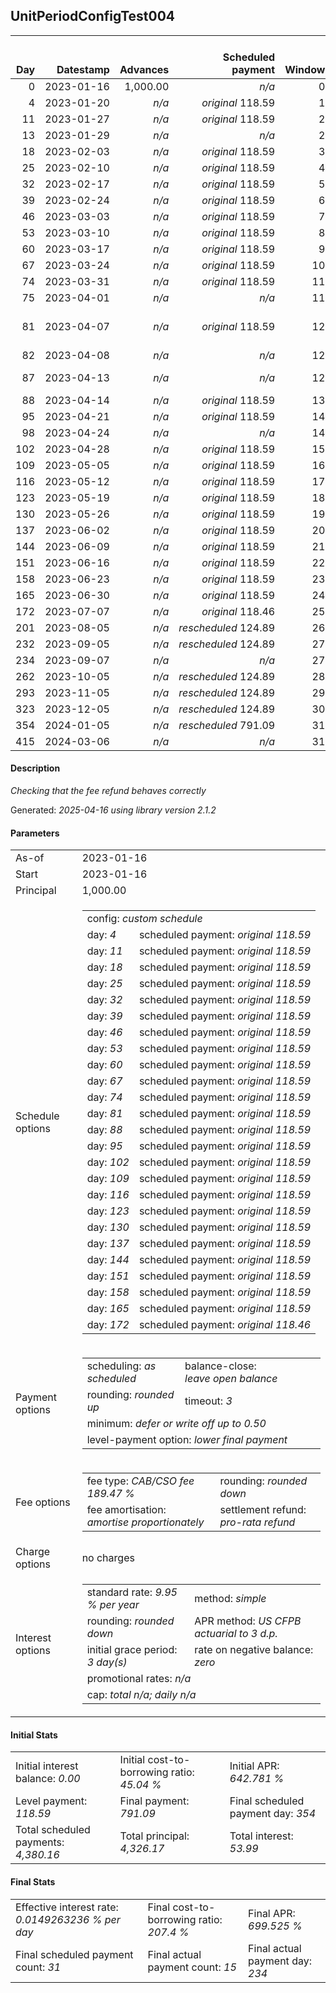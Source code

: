 <h2>UnitPeriodConfigTest004</h2>
<table>
    <thead style="vertical-align: bottom;">
        <th style="text-align: right;">Day</th>
        <th style="text-align: right;">Datestamp</th>
        <th style="text-align: right;">Advances</th>
        <th style="text-align: right;">Scheduled payment</th>
        <th style="text-align: right;">Window</th>
        <th style="text-align: right;">Payment due</th>
        <th style="text-align: right;">Actual payments</th>
        <th style="text-align: right;">Generated payment</th>
        <th style="text-align: right;">Net effect</th>
        <th style="text-align: right;">Payment status</th>
        <th style="text-align: right;">Balance status</th>
        <th style="text-align: right;">Simple interest</th>
        <th style="text-align: right;">New interest</th>
        <th style="text-align: right;">New charges</th>
        <th style="text-align: right;">Principal portion</th>
        <th style="text-align: right;">Fee portion</th>
        <th style="text-align: right;">Interest portion</th>
        <th style="text-align: right;">Charges portion</th>
        <th style="text-align: right;">Fee refund</th>
        <th style="text-align: right;">Principal balance</th>
        <th style="text-align: right;">Fee balance</th>
        <th style="text-align: right;">Interest balance</th>
        <th style="text-align: right;">Charges balance</th>
        <th style="text-align: right;">Settlement figure</th>
        <th style="text-align: right;">Fee refund if&nbsp;settled</th>
    </thead>
    <tr style="text-align: right;">
        <td class="ci00">0</td>
        <td class="ci01" style="white-space: nowrap;">2023-01-16</td>
        <td class="ci02">1,000.00</td>
        <td class="ci03" style="white-space: nowrap;"><i>n/a<i></td>
        <td class="ci04">0</td>
        <td class="ci05">0.00</td>
        <td class="ci06"><i>n/a</i></td>
        <td class="ci07"><i>n/a</i></td>
        <td class="ci08">0.00</td>
        <td class="ci09"><i>none&nbsp;scheduled</i></td>
        <td class="ci10">open</td>
        <td class="ci13">0.0000</td>
        <td class="ci14">0.0000</td>
        <td class="ci15"><i>n/a</i></td>
        <td class="ci16">0.00</td>
        <td class="ci17">0.00</td>
        <td class="ci18">0.00</td>
        <td class="ci19">0.00</td>
        <td class="ci20">0.00</td>
        <td class="ci21">1,000.00</td>
        <td class="ci22">1,894.70</td>
        <td class="ci23">0.0000</td>
        <td class="ci24">0.00</td>
        <td class="ci25">2,894.70</td>
        <td class="ci26">1,894.70</td>
    </tr>
    <tr style="text-align: right;">
        <td class="ci00">4</td>
        <td class="ci01" style="white-space: nowrap;">2023-01-20</td>
        <td class="ci02"><i>n/a</i></td>
        <td class="ci03" style="white-space: nowrap;"><i>original</i> 118.59</td>
        <td class="ci04">1</td>
        <td class="ci05">118.59</td>
        <td class="ci06"><i>n/a</i></td>
        <td class="ci07"><i>n/a</i></td>
        <td class="ci08">0.00</td>
        <td class="ci09"><i>missed&nbsp;payment</i></td>
        <td class="ci10">open</td>
        <td class="ci13">3.1564</td>
        <td class="ci14">3.1564</td>
        <td class="ci15"><i>n/a</i></td>
        <td class="ci16">0.00</td>
        <td class="ci17">0.00</td>
        <td class="ci18">0.00</td>
        <td class="ci19">0.00</td>
        <td class="ci20">1,850.64</td>
        <td class="ci21">1,000.00</td>
        <td class="ci22">1,894.70</td>
        <td class="ci23">3.1564</td>
        <td class="ci24">0.00</td>
        <td class="ci25">1,047.21</td>
        <td class="ci26">1,850.64</td>
    </tr>
    <tr style="text-align: right;">
        <td class="ci00">11</td>
        <td class="ci01" style="white-space: nowrap;">2023-01-27</td>
        <td class="ci02"><i>n/a</i></td>
        <td class="ci03" style="white-space: nowrap;"><i>original</i> 118.59</td>
        <td class="ci04">2</td>
        <td class="ci05">118.59</td>
        <td class="ci06"><i>n/a</i></td>
        <td class="ci07"><i>n/a</i></td>
        <td class="ci08">0.00</td>
        <td class="ci09"><i>paid&nbsp;later&nbsp;in&nbsp;full</i></td>
        <td class="ci10">open</td>
        <td class="ci13">5.5237</td>
        <td class="ci14">5.5237</td>
        <td class="ci15"><i>n/a</i></td>
        <td class="ci16">0.00</td>
        <td class="ci17">0.00</td>
        <td class="ci18">0.00</td>
        <td class="ci19">0.00</td>
        <td class="ci20">1,773.53</td>
        <td class="ci21">1,000.00</td>
        <td class="ci22">1,894.70</td>
        <td class="ci23">8.6801</td>
        <td class="ci24">0.00</td>
        <td class="ci25">1,129.85</td>
        <td class="ci26">1,773.53</td>
    </tr>
    <tr style="text-align: right;">
        <td class="ci00">13</td>
        <td class="ci01" style="white-space: nowrap;">2023-01-29</td>
        <td class="ci02"><i>n/a</i></td>
        <td class="ci03" style="white-space: nowrap;"><i>n/a<i></td>
        <td class="ci04">2</td>
        <td class="ci05">0.00</td>
        <td class="ci06"><i>confirmed</i>&nbsp;118.59</td>
        <td class="ci07"><i>n/a</i></td>
        <td class="ci08">118.59</td>
        <td class="ci09"><i>extra&nbsp;payment</i></td>
        <td class="ci10">open</td>
        <td class="ci13">1.5782</td>
        <td class="ci14">1.5782</td>
        <td class="ci15"><i>n/a</i></td>
        <td class="ci16">37.42</td>
        <td class="ci17">70.92</td>
        <td class="ci18">10.25</td>
        <td class="ci19">0.00</td>
        <td class="ci20">1,751.50</td>
        <td class="ci21">962.58</td>
        <td class="ci22">1,823.78</td>
        <td class="ci23">0.0000</td>
        <td class="ci24">0.00</td>
        <td class="ci25">1,034.86</td>
        <td class="ci26">1,751.50</td>
    </tr>
    <tr style="text-align: right;">
        <td class="ci00">18</td>
        <td class="ci01" style="white-space: nowrap;">2023-02-03</td>
        <td class="ci02"><i>n/a</i></td>
        <td class="ci03" style="white-space: nowrap;"><i>original</i> 118.59</td>
        <td class="ci04">3</td>
        <td class="ci05">118.59</td>
        <td class="ci06"><i>confirmed</i>&nbsp;118.59</td>
        <td class="ci07"><i>n/a</i></td>
        <td class="ci08">118.59</td>
        <td class="ci09"><i>payment&nbsp;made</i></td>
        <td class="ci10">open</td>
        <td class="ci13">3.7978</td>
        <td class="ci14">3.7978</td>
        <td class="ci15"><i>n/a</i></td>
        <td class="ci16">39.65</td>
        <td class="ci17">75.15</td>
        <td class="ci18">3.79</td>
        <td class="ci19">0.00</td>
        <td class="ci20">1,696.42</td>
        <td class="ci21">922.93</td>
        <td class="ci22">1,748.63</td>
        <td class="ci23">0.0000</td>
        <td class="ci24">0.00</td>
        <td class="ci25">975.14</td>
        <td class="ci26">1,696.42</td>
    </tr>
    <tr style="text-align: right;">
        <td class="ci00">25</td>
        <td class="ci01" style="white-space: nowrap;">2023-02-10</td>
        <td class="ci02"><i>n/a</i></td>
        <td class="ci03" style="white-space: nowrap;"><i>original</i> 118.59</td>
        <td class="ci04">4</td>
        <td class="ci05">118.59</td>
        <td class="ci06"><i>n/a</i></td>
        <td class="ci07"><i>n/a</i></td>
        <td class="ci08">0.00</td>
        <td class="ci09"><i>missed&nbsp;payment</i></td>
        <td class="ci10">open</td>
        <td class="ci13">5.0979</td>
        <td class="ci14">5.0979</td>
        <td class="ci15"><i>n/a</i></td>
        <td class="ci16">0.00</td>
        <td class="ci17">0.00</td>
        <td class="ci18">0.00</td>
        <td class="ci19">0.00</td>
        <td class="ci20">1,619.31</td>
        <td class="ci21">922.93</td>
        <td class="ci22">1,748.63</td>
        <td class="ci23">5.0979</td>
        <td class="ci24">0.00</td>
        <td class="ci25">1,057.34</td>
        <td class="ci26">1,619.31</td>
    </tr>
    <tr style="text-align: right;">
        <td class="ci00">32</td>
        <td class="ci01" style="white-space: nowrap;">2023-02-17</td>
        <td class="ci02"><i>n/a</i></td>
        <td class="ci03" style="white-space: nowrap;"><i>original</i> 118.59</td>
        <td class="ci04">5</td>
        <td class="ci05">118.59</td>
        <td class="ci06"><i>n/a</i></td>
        <td class="ci07"><i>n/a</i></td>
        <td class="ci08">0.00</td>
        <td class="ci09"><i>missed&nbsp;payment</i></td>
        <td class="ci10">open</td>
        <td class="ci13">5.0979</td>
        <td class="ci14">5.0979</td>
        <td class="ci15"><i>n/a</i></td>
        <td class="ci16">0.00</td>
        <td class="ci17">0.00</td>
        <td class="ci18">0.00</td>
        <td class="ci19">0.00</td>
        <td class="ci20">1,542.20</td>
        <td class="ci21">922.93</td>
        <td class="ci22">1,748.63</td>
        <td class="ci23">10.1958</td>
        <td class="ci24">0.00</td>
        <td class="ci25">1,139.55</td>
        <td class="ci26">1,542.20</td>
    </tr>
    <tr style="text-align: right;">
        <td class="ci00">39</td>
        <td class="ci01" style="white-space: nowrap;">2023-02-24</td>
        <td class="ci02"><i>n/a</i></td>
        <td class="ci03" style="white-space: nowrap;"><i>original</i> 118.59</td>
        <td class="ci04">6</td>
        <td class="ci05">118.59</td>
        <td class="ci06"><i>n/a</i></td>
        <td class="ci07"><i>n/a</i></td>
        <td class="ci08">0.00</td>
        <td class="ci09"><i>missed&nbsp;payment</i></td>
        <td class="ci10">open</td>
        <td class="ci13">5.0979</td>
        <td class="ci14">5.0979</td>
        <td class="ci15"><i>n/a</i></td>
        <td class="ci16">0.00</td>
        <td class="ci17">0.00</td>
        <td class="ci18">0.00</td>
        <td class="ci19">0.00</td>
        <td class="ci20">1,465.09</td>
        <td class="ci21">922.93</td>
        <td class="ci22">1,748.63</td>
        <td class="ci23">15.2938</td>
        <td class="ci24">0.00</td>
        <td class="ci25">1,221.76</td>
        <td class="ci26">1,465.09</td>
    </tr>
    <tr style="text-align: right;">
        <td class="ci00">46</td>
        <td class="ci01" style="white-space: nowrap;">2023-03-03</td>
        <td class="ci02"><i>n/a</i></td>
        <td class="ci03" style="white-space: nowrap;"><i>original</i> 118.59</td>
        <td class="ci04">7</td>
        <td class="ci05">118.59</td>
        <td class="ci06"><i>n/a</i></td>
        <td class="ci07"><i>n/a</i></td>
        <td class="ci08">0.00</td>
        <td class="ci09"><i>missed&nbsp;payment</i></td>
        <td class="ci10">open</td>
        <td class="ci13">5.0979</td>
        <td class="ci14">5.0979</td>
        <td class="ci15"><i>n/a</i></td>
        <td class="ci16">0.00</td>
        <td class="ci17">0.00</td>
        <td class="ci18">0.00</td>
        <td class="ci19">0.00</td>
        <td class="ci20">1,387.98</td>
        <td class="ci21">922.93</td>
        <td class="ci22">1,748.63</td>
        <td class="ci23">20.3917</td>
        <td class="ci24">0.00</td>
        <td class="ci25">1,303.97</td>
        <td class="ci26">1,387.98</td>
    </tr>
    <tr style="text-align: right;">
        <td class="ci00">53</td>
        <td class="ci01" style="white-space: nowrap;">2023-03-10</td>
        <td class="ci02"><i>n/a</i></td>
        <td class="ci03" style="white-space: nowrap;"><i>original</i> 118.59</td>
        <td class="ci04">8</td>
        <td class="ci05">118.59</td>
        <td class="ci06"><i>n/a</i></td>
        <td class="ci07"><i>n/a</i></td>
        <td class="ci08">0.00</td>
        <td class="ci09"><i>missed&nbsp;payment</i></td>
        <td class="ci10">open</td>
        <td class="ci13">5.0979</td>
        <td class="ci14">5.0979</td>
        <td class="ci15"><i>n/a</i></td>
        <td class="ci16">0.00</td>
        <td class="ci17">0.00</td>
        <td class="ci18">0.00</td>
        <td class="ci19">0.00</td>
        <td class="ci20">1,310.87</td>
        <td class="ci21">922.93</td>
        <td class="ci22">1,748.63</td>
        <td class="ci23">25.4896</td>
        <td class="ci24">0.00</td>
        <td class="ci25">1,386.17</td>
        <td class="ci26">1,310.87</td>
    </tr>
    <tr style="text-align: right;">
        <td class="ci00">60</td>
        <td class="ci01" style="white-space: nowrap;">2023-03-17</td>
        <td class="ci02"><i>n/a</i></td>
        <td class="ci03" style="white-space: nowrap;"><i>original</i> 118.59</td>
        <td class="ci04">9</td>
        <td class="ci05">118.59</td>
        <td class="ci06"><i>n/a</i></td>
        <td class="ci07"><i>n/a</i></td>
        <td class="ci08">0.00</td>
        <td class="ci09"><i>missed&nbsp;payment</i></td>
        <td class="ci10">open</td>
        <td class="ci13">5.0979</td>
        <td class="ci14">5.0979</td>
        <td class="ci15"><i>n/a</i></td>
        <td class="ci16">0.00</td>
        <td class="ci17">0.00</td>
        <td class="ci18">0.00</td>
        <td class="ci19">0.00</td>
        <td class="ci20">1,233.76</td>
        <td class="ci21">922.93</td>
        <td class="ci22">1,748.63</td>
        <td class="ci23">30.5875</td>
        <td class="ci24">0.00</td>
        <td class="ci25">1,468.38</td>
        <td class="ci26">1,233.76</td>
    </tr>
    <tr style="text-align: right;">
        <td class="ci00">67</td>
        <td class="ci01" style="white-space: nowrap;">2023-03-24</td>
        <td class="ci02"><i>n/a</i></td>
        <td class="ci03" style="white-space: nowrap;"><i>original</i> 118.59</td>
        <td class="ci04">10</td>
        <td class="ci05">118.59</td>
        <td class="ci06"><i>n/a</i></td>
        <td class="ci07"><i>n/a</i></td>
        <td class="ci08">0.00</td>
        <td class="ci09"><i>missed&nbsp;payment</i></td>
        <td class="ci10">open</td>
        <td class="ci13">5.0979</td>
        <td class="ci14">5.0979</td>
        <td class="ci15"><i>n/a</i></td>
        <td class="ci16">0.00</td>
        <td class="ci17">0.00</td>
        <td class="ci18">0.00</td>
        <td class="ci19">0.00</td>
        <td class="ci20">1,156.65</td>
        <td class="ci21">922.93</td>
        <td class="ci22">1,748.63</td>
        <td class="ci23">35.6855</td>
        <td class="ci24">0.00</td>
        <td class="ci25">1,550.59</td>
        <td class="ci26">1,156.65</td>
    </tr>
    <tr style="text-align: right;">
        <td class="ci00">74</td>
        <td class="ci01" style="white-space: nowrap;">2023-03-31</td>
        <td class="ci02"><i>n/a</i></td>
        <td class="ci03" style="white-space: nowrap;"><i>original</i> 118.59</td>
        <td class="ci04">11</td>
        <td class="ci05">118.59</td>
        <td class="ci06"><i>confirmed</i>&nbsp;118.59</td>
        <td class="ci07"><i>n/a</i></td>
        <td class="ci08">118.59</td>
        <td class="ci09"><i>payment&nbsp;made</i></td>
        <td class="ci10">open</td>
        <td class="ci13">5.0979</td>
        <td class="ci14">5.0979</td>
        <td class="ci15"><i>n/a</i></td>
        <td class="ci16">26.88</td>
        <td class="ci17">50.93</td>
        <td class="ci18">40.78</td>
        <td class="ci19">0.00</td>
        <td class="ci20">1,079.54</td>
        <td class="ci21">896.05</td>
        <td class="ci22">1,697.70</td>
        <td class="ci23">0.0000</td>
        <td class="ci24">0.00</td>
        <td class="ci25">1,514.21</td>
        <td class="ci26">1,079.54</td>
    </tr>
    <tr style="text-align: right;">
        <td class="ci00">75</td>
        <td class="ci01" style="white-space: nowrap;">2023-04-01</td>
        <td class="ci02"><i>n/a</i></td>
        <td class="ci03" style="white-space: nowrap;"><i>n/a<i></td>
        <td class="ci04">11</td>
        <td class="ci05">0.00</td>
        <td class="ci06"><i>confirmed</i>&nbsp;118.59</td>
        <td class="ci07"><i>n/a</i></td>
        <td class="ci08">118.59</td>
        <td class="ci09"><i>extra&nbsp;payment</i></td>
        <td class="ci10">open</td>
        <td class="ci13">0.7071</td>
        <td class="ci14">0.7071</td>
        <td class="ci15"><i>n/a</i></td>
        <td class="ci16">40.72</td>
        <td class="ci17">77.17</td>
        <td class="ci18">0.70</td>
        <td class="ci19">0.00</td>
        <td class="ci20">1,068.53</td>
        <td class="ci21">855.33</td>
        <td class="ci22">1,620.53</td>
        <td class="ci23">0.0000</td>
        <td class="ci24">0.00</td>
        <td class="ci25">1,407.33</td>
        <td class="ci26">1,068.53</td>
    </tr>
    <tr style="text-align: right;">
        <td class="ci00">81</td>
        <td class="ci01" style="white-space: nowrap;">2023-04-07</td>
        <td class="ci02"><i>n/a</i></td>
        <td class="ci03" style="white-space: nowrap;"><i>original</i> 118.59</td>
        <td class="ci04">12</td>
        <td class="ci05">118.59</td>
        <td class="ci06"><i>confirmed</i>&nbsp;118.59<br/><i>confirmed</i>&nbsp;118.59<br/><i>confirmed</i>&nbsp;118.59</td>
        <td class="ci07"><i>n/a</i></td>
        <td class="ci08">355.77</td>
        <td class="ci09"><i>overpayment</i></td>
        <td class="ci10">open</td>
        <td class="ci13">4.0496</td>
        <td class="ci14">4.0496</td>
        <td class="ci15"><i>n/a</i></td>
        <td class="ci16">121.50</td>
        <td class="ci17">230.23</td>
        <td class="ci18">4.04</td>
        <td class="ci19">0.00</td>
        <td class="ci20">1,002.43</td>
        <td class="ci21">733.83</td>
        <td class="ci22">1,390.30</td>
        <td class="ci23">0.0000</td>
        <td class="ci24">0.00</td>
        <td class="ci25">1,121.70</td>
        <td class="ci26">1,002.43</td>
    </tr>
    <tr style="text-align: right;">
        <td class="ci00">82</td>
        <td class="ci01" style="white-space: nowrap;">2023-04-08</td>
        <td class="ci02"><i>n/a</i></td>
        <td class="ci03" style="white-space: nowrap;"><i>n/a<i></td>
        <td class="ci04">12</td>
        <td class="ci05">0.00</td>
        <td class="ci06"><i>confirmed</i>&nbsp;118.59</td>
        <td class="ci07"><i>n/a</i></td>
        <td class="ci08">118.59</td>
        <td class="ci09"><i>extra&nbsp;payment</i></td>
        <td class="ci10">open</td>
        <td class="ci13">0.5790</td>
        <td class="ci14">0.5790</td>
        <td class="ci15"><i>n/a</i></td>
        <td class="ci16">40.77</td>
        <td class="ci17">77.25</td>
        <td class="ci18">0.57</td>
        <td class="ci19">0.00</td>
        <td class="ci20">991.42</td>
        <td class="ci21">693.06</td>
        <td class="ci22">1,313.05</td>
        <td class="ci23">0.0000</td>
        <td class="ci24">0.00</td>
        <td class="ci25">1,014.69</td>
        <td class="ci26">991.42</td>
    </tr>
    <tr style="text-align: right;">
        <td class="ci00">87</td>
        <td class="ci01" style="white-space: nowrap;">2023-04-13</td>
        <td class="ci02"><i>n/a</i></td>
        <td class="ci03" style="white-space: nowrap;"><i>n/a<i></td>
        <td class="ci04">12</td>
        <td class="ci05">0.00</td>
        <td class="ci06"><i>confirmed</i>&nbsp;118.59<br/><i>confirmed</i>&nbsp;118.59</td>
        <td class="ci07"><i>n/a</i></td>
        <td class="ci08">237.18</td>
        <td class="ci09"><i>extra&nbsp;payment</i></td>
        <td class="ci10">open</td>
        <td class="ci13">2.7344</td>
        <td class="ci14">2.7344</td>
        <td class="ci15"><i>n/a</i></td>
        <td class="ci16">80.99</td>
        <td class="ci17">153.46</td>
        <td class="ci18">2.73</td>
        <td class="ci19">0.00</td>
        <td class="ci20">936.34</td>
        <td class="ci21">612.07</td>
        <td class="ci22">1,159.59</td>
        <td class="ci23">0.0000</td>
        <td class="ci24">0.00</td>
        <td class="ci25">835.32</td>
        <td class="ci26">936.34</td>
    </tr>
    <tr style="text-align: right;">
        <td class="ci00">88</td>
        <td class="ci01" style="white-space: nowrap;">2023-04-14</td>
        <td class="ci02"><i>n/a</i></td>
        <td class="ci03" style="white-space: nowrap;"><i>original</i> 118.59</td>
        <td class="ci04">13</td>
        <td class="ci05">118.59</td>
        <td class="ci06"><i>confirmed</i>&nbsp;118.59</td>
        <td class="ci07"><i>n/a</i></td>
        <td class="ci08">118.59</td>
        <td class="ci09"><i>payment&nbsp;made</i></td>
        <td class="ci10">open</td>
        <td class="ci13">0.4830</td>
        <td class="ci14">0.4830</td>
        <td class="ci15"><i>n/a</i></td>
        <td class="ci16">40.80</td>
        <td class="ci17">77.31</td>
        <td class="ci18">0.48</td>
        <td class="ci19">0.00</td>
        <td class="ci20">925.32</td>
        <td class="ci21">571.27</td>
        <td class="ci22">1,082.28</td>
        <td class="ci23">0.0000</td>
        <td class="ci24">0.00</td>
        <td class="ci25">728.23</td>
        <td class="ci26">925.32</td>
    </tr>
    <tr style="text-align: right;">
        <td class="ci00">95</td>
        <td class="ci01" style="white-space: nowrap;">2023-04-21</td>
        <td class="ci02"><i>n/a</i></td>
        <td class="ci03" style="white-space: nowrap;"><i>original</i> 118.59</td>
        <td class="ci04">14</td>
        <td class="ci05">118.59</td>
        <td class="ci06"><i>confirmed</i>&nbsp;123.63</td>
        <td class="ci07"><i>n/a</i></td>
        <td class="ci08">123.63</td>
        <td class="ci09"><i>overpayment</i></td>
        <td class="ci10">open</td>
        <td class="ci13">3.1553</td>
        <td class="ci14">3.1553</td>
        <td class="ci15"><i>n/a</i></td>
        <td class="ci16">41.62</td>
        <td class="ci17">78.86</td>
        <td class="ci18">3.15</td>
        <td class="ci19">0.00</td>
        <td class="ci20">848.21</td>
        <td class="ci21">529.65</td>
        <td class="ci22">1,003.42</td>
        <td class="ci23">0.0000</td>
        <td class="ci24">0.00</td>
        <td class="ci25">684.86</td>
        <td class="ci26">848.21</td>
    </tr>
    <tr style="text-align: right;">
        <td class="ci00">98</td>
        <td class="ci01" style="white-space: nowrap;">2023-04-24</td>
        <td class="ci02"><i>n/a</i></td>
        <td class="ci03" style="white-space: nowrap;"><i>n/a<i></td>
        <td class="ci04">14</td>
        <td class="ci05">0.00</td>
        <td class="ci06"><i>confirmed</i>&nbsp;120.96</td>
        <td class="ci07"><i>n/a</i></td>
        <td class="ci08">120.96</td>
        <td class="ci09"><i>extra&nbsp;payment</i></td>
        <td class="ci10">open</td>
        <td class="ci13">1.2538</td>
        <td class="ci14">1.2538</td>
        <td class="ci15"><i>n/a</i></td>
        <td class="ci16">41.35</td>
        <td class="ci17">78.36</td>
        <td class="ci18">1.25</td>
        <td class="ci19">0.00</td>
        <td class="ci20">815.17</td>
        <td class="ci21">488.30</td>
        <td class="ci22">925.06</td>
        <td class="ci23">0.0000</td>
        <td class="ci24">0.00</td>
        <td class="ci25">598.19</td>
        <td class="ci26">815.17</td>
    </tr>
    <tr style="text-align: right;">
        <td class="ci00">102</td>
        <td class="ci01" style="white-space: nowrap;">2023-04-28</td>
        <td class="ci02"><i>n/a</i></td>
        <td class="ci03" style="white-space: nowrap;"><i>original</i> 118.59</td>
        <td class="ci04">15</td>
        <td class="ci05">118.59</td>
        <td class="ci06"><i>n/a</i></td>
        <td class="ci07"><i>n/a</i></td>
        <td class="ci08">0.00</td>
        <td class="ci09"><i>missed&nbsp;payment</i></td>
        <td class="ci10">open</td>
        <td class="ci13">1.5411</td>
        <td class="ci14">1.5411</td>
        <td class="ci15"><i>n/a</i></td>
        <td class="ci16">0.00</td>
        <td class="ci17">0.00</td>
        <td class="ci18">0.00</td>
        <td class="ci19">0.00</td>
        <td class="ci20">771.10</td>
        <td class="ci21">488.30</td>
        <td class="ci22">925.06</td>
        <td class="ci23">1.5411</td>
        <td class="ci24">0.00</td>
        <td class="ci25">643.80</td>
        <td class="ci26">771.10</td>
    </tr>
    <tr style="text-align: right;">
        <td class="ci00">109</td>
        <td class="ci01" style="white-space: nowrap;">2023-05-05</td>
        <td class="ci02"><i>n/a</i></td>
        <td class="ci03" style="white-space: nowrap;"><i>original</i> 118.59</td>
        <td class="ci04">16</td>
        <td class="ci05">118.59</td>
        <td class="ci06"><i>n/a</i></td>
        <td class="ci07"><i>n/a</i></td>
        <td class="ci08">0.00</td>
        <td class="ci09"><i>missed&nbsp;payment</i></td>
        <td class="ci10">open</td>
        <td class="ci13">2.6970</td>
        <td class="ci14">2.6970</td>
        <td class="ci15"><i>n/a</i></td>
        <td class="ci16">0.00</td>
        <td class="ci17">0.00</td>
        <td class="ci18">0.00</td>
        <td class="ci19">0.00</td>
        <td class="ci20">693.99</td>
        <td class="ci21">488.30</td>
        <td class="ci22">925.06</td>
        <td class="ci23">4.2381</td>
        <td class="ci24">0.00</td>
        <td class="ci25">723.60</td>
        <td class="ci26">693.99</td>
    </tr>
    <tr style="text-align: right;">
        <td class="ci00">116</td>
        <td class="ci01" style="white-space: nowrap;">2023-05-12</td>
        <td class="ci02"><i>n/a</i></td>
        <td class="ci03" style="white-space: nowrap;"><i>original</i> 118.59</td>
        <td class="ci04">17</td>
        <td class="ci05">118.59</td>
        <td class="ci06"><i>n/a</i></td>
        <td class="ci07"><i>n/a</i></td>
        <td class="ci08">0.00</td>
        <td class="ci09"><i>missed&nbsp;payment</i></td>
        <td class="ci10">open</td>
        <td class="ci13">2.6970</td>
        <td class="ci14">2.6970</td>
        <td class="ci15"><i>n/a</i></td>
        <td class="ci16">0.00</td>
        <td class="ci17">0.00</td>
        <td class="ci18">0.00</td>
        <td class="ci19">0.00</td>
        <td class="ci20">616.88</td>
        <td class="ci21">488.30</td>
        <td class="ci22">925.06</td>
        <td class="ci23">6.9351</td>
        <td class="ci24">0.00</td>
        <td class="ci25">803.41</td>
        <td class="ci26">616.88</td>
    </tr>
    <tr style="text-align: right;">
        <td class="ci00">123</td>
        <td class="ci01" style="white-space: nowrap;">2023-05-19</td>
        <td class="ci02"><i>n/a</i></td>
        <td class="ci03" style="white-space: nowrap;"><i>original</i> 118.59</td>
        <td class="ci04">18</td>
        <td class="ci05">118.59</td>
        <td class="ci06"><i>n/a</i></td>
        <td class="ci07"><i>n/a</i></td>
        <td class="ci08">0.00</td>
        <td class="ci09"><i>missed&nbsp;payment</i></td>
        <td class="ci10">open</td>
        <td class="ci13">2.6970</td>
        <td class="ci14">2.6970</td>
        <td class="ci15"><i>n/a</i></td>
        <td class="ci16">0.00</td>
        <td class="ci17">0.00</td>
        <td class="ci18">0.00</td>
        <td class="ci19">0.00</td>
        <td class="ci20">539.77</td>
        <td class="ci21">488.30</td>
        <td class="ci22">925.06</td>
        <td class="ci23">9.6321</td>
        <td class="ci24">0.00</td>
        <td class="ci25">883.22</td>
        <td class="ci26">539.77</td>
    </tr>
    <tr style="text-align: right;">
        <td class="ci00">130</td>
        <td class="ci01" style="white-space: nowrap;">2023-05-26</td>
        <td class="ci02"><i>n/a</i></td>
        <td class="ci03" style="white-space: nowrap;"><i>original</i> 118.59</td>
        <td class="ci04">19</td>
        <td class="ci05">118.59</td>
        <td class="ci06"><i>n/a</i></td>
        <td class="ci07"><i>n/a</i></td>
        <td class="ci08">0.00</td>
        <td class="ci09"><i>missed&nbsp;payment</i></td>
        <td class="ci10">open</td>
        <td class="ci13">2.6970</td>
        <td class="ci14">2.6970</td>
        <td class="ci15"><i>n/a</i></td>
        <td class="ci16">0.00</td>
        <td class="ci17">0.00</td>
        <td class="ci18">0.00</td>
        <td class="ci19">0.00</td>
        <td class="ci20">462.66</td>
        <td class="ci21">488.30</td>
        <td class="ci22">925.06</td>
        <td class="ci23">12.3291</td>
        <td class="ci24">0.00</td>
        <td class="ci25">963.02</td>
        <td class="ci26">462.66</td>
    </tr>
    <tr style="text-align: right;">
        <td class="ci00">137</td>
        <td class="ci01" style="white-space: nowrap;">2023-06-02</td>
        <td class="ci02"><i>n/a</i></td>
        <td class="ci03" style="white-space: nowrap;"><i>original</i> 118.59</td>
        <td class="ci04">20</td>
        <td class="ci05">118.59</td>
        <td class="ci06"><i>n/a</i></td>
        <td class="ci07"><i>n/a</i></td>
        <td class="ci08">0.00</td>
        <td class="ci09"><i>missed&nbsp;payment</i></td>
        <td class="ci10">open</td>
        <td class="ci13">2.6970</td>
        <td class="ci14">2.6970</td>
        <td class="ci15"><i>n/a</i></td>
        <td class="ci16">0.00</td>
        <td class="ci17">0.00</td>
        <td class="ci18">0.00</td>
        <td class="ci19">0.00</td>
        <td class="ci20">385.55</td>
        <td class="ci21">488.30</td>
        <td class="ci22">925.06</td>
        <td class="ci23">15.0261</td>
        <td class="ci24">0.00</td>
        <td class="ci25">1,042.83</td>
        <td class="ci26">385.55</td>
    </tr>
    <tr style="text-align: right;">
        <td class="ci00">144</td>
        <td class="ci01" style="white-space: nowrap;">2023-06-09</td>
        <td class="ci02"><i>n/a</i></td>
        <td class="ci03" style="white-space: nowrap;"><i>original</i> 118.59</td>
        <td class="ci04">21</td>
        <td class="ci05">118.59</td>
        <td class="ci06"><i>n/a</i></td>
        <td class="ci07"><i>n/a</i></td>
        <td class="ci08">0.00</td>
        <td class="ci09"><i>missed&nbsp;payment</i></td>
        <td class="ci10">open</td>
        <td class="ci13">2.6970</td>
        <td class="ci14">2.6970</td>
        <td class="ci15"><i>n/a</i></td>
        <td class="ci16">0.00</td>
        <td class="ci17">0.00</td>
        <td class="ci18">0.00</td>
        <td class="ci19">0.00</td>
        <td class="ci20">308.44</td>
        <td class="ci21">488.30</td>
        <td class="ci22">925.06</td>
        <td class="ci23">17.7231</td>
        <td class="ci24">0.00</td>
        <td class="ci25">1,122.64</td>
        <td class="ci26">308.44</td>
    </tr>
    <tr style="text-align: right;">
        <td class="ci00">151</td>
        <td class="ci01" style="white-space: nowrap;">2023-06-16</td>
        <td class="ci02"><i>n/a</i></td>
        <td class="ci03" style="white-space: nowrap;"><i>original</i> 118.59</td>
        <td class="ci04">22</td>
        <td class="ci05">118.59</td>
        <td class="ci06"><i>n/a</i></td>
        <td class="ci07"><i>n/a</i></td>
        <td class="ci08">0.00</td>
        <td class="ci09"><i>missed&nbsp;payment</i></td>
        <td class="ci10">open</td>
        <td class="ci13">2.6970</td>
        <td class="ci14">2.6970</td>
        <td class="ci15"><i>n/a</i></td>
        <td class="ci16">0.00</td>
        <td class="ci17">0.00</td>
        <td class="ci18">0.00</td>
        <td class="ci19">0.00</td>
        <td class="ci20">231.33</td>
        <td class="ci21">488.30</td>
        <td class="ci22">925.06</td>
        <td class="ci23">20.4201</td>
        <td class="ci24">0.00</td>
        <td class="ci25">1,202.45</td>
        <td class="ci26">231.33</td>
    </tr>
    <tr style="text-align: right;">
        <td class="ci00">158</td>
        <td class="ci01" style="white-space: nowrap;">2023-06-23</td>
        <td class="ci02"><i>n/a</i></td>
        <td class="ci03" style="white-space: nowrap;"><i>original</i> 118.59</td>
        <td class="ci04">23</td>
        <td class="ci05">118.59</td>
        <td class="ci06"><i>n/a</i></td>
        <td class="ci07"><i>n/a</i></td>
        <td class="ci08">0.00</td>
        <td class="ci09"><i>missed&nbsp;payment</i></td>
        <td class="ci10">open</td>
        <td class="ci13">2.6970</td>
        <td class="ci14">2.6970</td>
        <td class="ci15"><i>n/a</i></td>
        <td class="ci16">0.00</td>
        <td class="ci17">0.00</td>
        <td class="ci18">0.00</td>
        <td class="ci19">0.00</td>
        <td class="ci20">154.22</td>
        <td class="ci21">488.30</td>
        <td class="ci22">925.06</td>
        <td class="ci23">23.1171</td>
        <td class="ci24">0.00</td>
        <td class="ci25">1,282.25</td>
        <td class="ci26">154.22</td>
    </tr>
    <tr style="text-align: right;">
        <td class="ci00">165</td>
        <td class="ci01" style="white-space: nowrap;">2023-06-30</td>
        <td class="ci02"><i>n/a</i></td>
        <td class="ci03" style="white-space: nowrap;"><i>original</i> 118.59</td>
        <td class="ci04">24</td>
        <td class="ci05">118.59</td>
        <td class="ci06"><i>n/a</i></td>
        <td class="ci07"><i>n/a</i></td>
        <td class="ci08">0.00</td>
        <td class="ci09"><i>missed&nbsp;payment</i></td>
        <td class="ci10">open</td>
        <td class="ci13">2.6970</td>
        <td class="ci14">2.6970</td>
        <td class="ci15"><i>n/a</i></td>
        <td class="ci16">0.00</td>
        <td class="ci17">0.00</td>
        <td class="ci18">0.00</td>
        <td class="ci19">0.00</td>
        <td class="ci20">77.11</td>
        <td class="ci21">488.30</td>
        <td class="ci22">925.06</td>
        <td class="ci23">25.8141</td>
        <td class="ci24">0.00</td>
        <td class="ci25">1,362.06</td>
        <td class="ci26">77.11</td>
    </tr>
    <tr style="text-align: right;">
        <td class="ci00">172</td>
        <td class="ci01" style="white-space: nowrap;">2023-07-07</td>
        <td class="ci02"><i>n/a</i></td>
        <td class="ci03" style="white-space: nowrap;"><i>original</i> 118.46</td>
        <td class="ci04">25</td>
        <td class="ci05">118.46</td>
        <td class="ci06"><i>n/a</i></td>
        <td class="ci07"><i>n/a</i></td>
        <td class="ci08">0.00</td>
        <td class="ci09"><i>missed&nbsp;payment</i></td>
        <td class="ci10">open</td>
        <td class="ci13">2.6970</td>
        <td class="ci14">2.6970</td>
        <td class="ci15"><i>n/a</i></td>
        <td class="ci16">0.00</td>
        <td class="ci17">0.00</td>
        <td class="ci18">0.00</td>
        <td class="ci19">0.00</td>
        <td class="ci20">0.00</td>
        <td class="ci21">488.30</td>
        <td class="ci22">925.06</td>
        <td class="ci23">28.5111</td>
        <td class="ci24">0.00</td>
        <td class="ci25">1,441.87</td>
        <td class="ci26">0.00</td>
    </tr>
    <tr style="text-align: right;">
        <td class="ci00">201</td>
        <td class="ci01" style="white-space: nowrap;">2023-08-05</td>
        <td class="ci02"><i>n/a</i></td>
        <td class="ci03" style="white-space: nowrap;"><i>rescheduled</i>&nbsp;124.89</td>
        <td class="ci04">26</td>
        <td class="ci05">124.89</td>
        <td class="ci06"><i>confirmed</i>&nbsp;124.89</td>
        <td class="ci07"><i>n/a</i></td>
        <td class="ci08">124.89</td>
        <td class="ci09"><i>payment&nbsp;made</i></td>
        <td class="ci10">open</td>
        <td class="ci13">11.1733</td>
        <td class="ci14">11.1733</td>
        <td class="ci15"><i>n/a</i></td>
        <td class="ci16">29.43</td>
        <td class="ci17">55.78</td>
        <td class="ci18">39.68</td>
        <td class="ci19">0.00</td>
        <td class="ci20">0.00</td>
        <td class="ci21">458.87</td>
        <td class="ci22">869.28</td>
        <td class="ci23">0.0000</td>
        <td class="ci24">0.00</td>
        <td class="ci25">1,328.15</td>
        <td class="ci26">0.00</td>
    </tr>
    <tr style="text-align: right;">
        <td class="ci00">232</td>
        <td class="ci01" style="white-space: nowrap;">2023-09-05</td>
        <td class="ci02"><i>n/a</i></td>
        <td class="ci03" style="white-space: nowrap;"><i>rescheduled</i>&nbsp;124.89</td>
        <td class="ci04">27</td>
        <td class="ci05">124.89</td>
        <td class="ci06"><i>n/a</i></td>
        <td class="ci07"><i>n/a</i></td>
        <td class="ci08">0.00</td>
        <td class="ci09"><i>paid&nbsp;later&nbsp;in&nbsp;full</i></td>
        <td class="ci10">open</td>
        <td class="ci13">11.2238</td>
        <td class="ci14">11.2238</td>
        <td class="ci15"><i>n/a</i></td>
        <td class="ci16">0.00</td>
        <td class="ci17">0.00</td>
        <td class="ci18">0.00</td>
        <td class="ci19">0.00</td>
        <td class="ci20">0.00</td>
        <td class="ci21">458.87</td>
        <td class="ci22">869.28</td>
        <td class="ci23">11.2238</td>
        <td class="ci24">0.00</td>
        <td class="ci25">1,339.37</td>
        <td class="ci26">0.00</td>
    </tr>
    <tr style="text-align: right;">
        <td class="ci00">234</td>
        <td class="ci01" style="white-space: nowrap;">2023-09-07</td>
        <td class="ci02"><i>n/a</i></td>
        <td class="ci03" style="white-space: nowrap;"><i>n/a<i></td>
        <td class="ci04">27</td>
        <td class="ci05">0.00</td>
        <td class="ci06"><i>confirmed</i>&nbsp;124.89</td>
        <td class="ci07"><i>n/a</i></td>
        <td class="ci08">124.89</td>
        <td class="ci09"><i>extra&nbsp;payment</i></td>
        <td class="ci10">open</td>
        <td class="ci13">0.7241</td>
        <td class="ci14">0.7241</td>
        <td class="ci15"><i>n/a</i></td>
        <td class="ci16">39.01</td>
        <td class="ci17">73.94</td>
        <td class="ci18">11.94</td>
        <td class="ci19">0.00</td>
        <td class="ci20">0.00</td>
        <td class="ci21">419.86</td>
        <td class="ci22">795.34</td>
        <td class="ci23">0.0000</td>
        <td class="ci24">0.00</td>
        <td class="ci25">1,215.20</td>
        <td class="ci26">0.00</td>
    </tr>
    <tr style="text-align: right;">
        <td class="ci00">262</td>
        <td class="ci01" style="white-space: nowrap;">2023-10-05</td>
        <td class="ci02"><i>n/a</i></td>
        <td class="ci03" style="white-space: nowrap;"><i>rescheduled</i>&nbsp;124.89</td>
        <td class="ci04">28</td>
        <td class="ci05">124.89</td>
        <td class="ci06"><i>n/a</i></td>
        <td class="ci07"><i>n/a</i></td>
        <td class="ci08">0.00</td>
        <td class="ci09"><i>missed&nbsp;payment</i></td>
        <td class="ci10">open</td>
        <td class="ci13">9.2755</td>
        <td class="ci14">9.2755</td>
        <td class="ci15"><i>n/a</i></td>
        <td class="ci16">0.00</td>
        <td class="ci17">0.00</td>
        <td class="ci18">0.00</td>
        <td class="ci19">0.00</td>
        <td class="ci20">0.00</td>
        <td class="ci21">419.86</td>
        <td class="ci22">795.34</td>
        <td class="ci23">9.2755</td>
        <td class="ci24">0.00</td>
        <td class="ci25">1,224.47</td>
        <td class="ci26">0.00</td>
    </tr>
    <tr style="text-align: right;">
        <td class="ci00">293</td>
        <td class="ci01" style="white-space: nowrap;">2023-11-05</td>
        <td class="ci02"><i>n/a</i></td>
        <td class="ci03" style="white-space: nowrap;"><i>rescheduled</i>&nbsp;124.89</td>
        <td class="ci04">29</td>
        <td class="ci05">124.89</td>
        <td class="ci06"><i>n/a</i></td>
        <td class="ci07"><i>n/a</i></td>
        <td class="ci08">0.00</td>
        <td class="ci09"><i>missed&nbsp;payment</i></td>
        <td class="ci10">open</td>
        <td class="ci13">10.2693</td>
        <td class="ci14">10.2693</td>
        <td class="ci15"><i>n/a</i></td>
        <td class="ci16">0.00</td>
        <td class="ci17">0.00</td>
        <td class="ci18">0.00</td>
        <td class="ci19">0.00</td>
        <td class="ci20">0.00</td>
        <td class="ci21">419.86</td>
        <td class="ci22">795.34</td>
        <td class="ci23">19.5447</td>
        <td class="ci24">0.00</td>
        <td class="ci25">1,234.74</td>
        <td class="ci26">0.00</td>
    </tr>
    <tr style="text-align: right;">
        <td class="ci00">323</td>
        <td class="ci01" style="white-space: nowrap;">2023-12-05</td>
        <td class="ci02"><i>n/a</i></td>
        <td class="ci03" style="white-space: nowrap;"><i>rescheduled</i>&nbsp;124.89</td>
        <td class="ci04">30</td>
        <td class="ci05">124.89</td>
        <td class="ci06"><i>n/a</i></td>
        <td class="ci07"><i>n/a</i></td>
        <td class="ci08">0.00</td>
        <td class="ci09"><i>missed&nbsp;payment</i></td>
        <td class="ci10">open</td>
        <td class="ci13">9.9380</td>
        <td class="ci14">9.9380</td>
        <td class="ci15"><i>n/a</i></td>
        <td class="ci16">0.00</td>
        <td class="ci17">0.00</td>
        <td class="ci18">0.00</td>
        <td class="ci19">0.00</td>
        <td class="ci20">0.00</td>
        <td class="ci21">419.86</td>
        <td class="ci22">795.34</td>
        <td class="ci23">29.4827</td>
        <td class="ci24">0.00</td>
        <td class="ci25">1,244.68</td>
        <td class="ci26">0.00</td>
    </tr>
    <tr style="text-align: right;">
        <td class="ci00">354</td>
        <td class="ci01" style="white-space: nowrap;">2024-01-05</td>
        <td class="ci02"><i>n/a</i></td>
        <td class="ci03" style="white-space: nowrap;"><i>rescheduled</i>&nbsp;791.09</td>
        <td class="ci04">31</td>
        <td class="ci05">791.09</td>
        <td class="ci06"><i>n/a</i></td>
        <td class="ci07"><i>n/a</i></td>
        <td class="ci08">0.00</td>
        <td class="ci09"><i>paid&nbsp;later&nbsp;in&nbsp;full</i></td>
        <td class="ci10">open</td>
        <td class="ci13">10.2693</td>
        <td class="ci14">10.2693</td>
        <td class="ci15"><i>n/a</i></td>
        <td class="ci16">0.00</td>
        <td class="ci17">0.00</td>
        <td class="ci18">0.00</td>
        <td class="ci19">0.00</td>
        <td class="ci20">0.00</td>
        <td class="ci21">419.86</td>
        <td class="ci22">795.34</td>
        <td class="ci23">39.7520</td>
        <td class="ci24">0.00</td>
        <td class="ci25">1,254.95</td>
        <td class="ci26">0.00</td>
    </tr>
    <tr style="text-align: right;">
        <td class="ci00">415</td>
        <td class="ci01" style="white-space: nowrap;">2024-03-06</td>
        <td class="ci02"><i>n/a</i></td>
        <td class="ci03" style="white-space: nowrap;"><i>n/a<i></td>
        <td class="ci04">31</td>
        <td class="ci05">0.00</td>
        <td class="ci06"><i>n/a</i></td>
        <td class="ci07">1,275.15</td>
        <td class="ci08">1,275.15</td>
        <td class="ci09"><i>generated</i></td>
        <td class="ci10">closed</td>
        <td class="ci13">20.2073</td>
        <td class="ci14">20.2073</td>
        <td class="ci15"><i>n/a</i></td>
        <td class="ci16">419.86</td>
        <td class="ci17">795.34</td>
        <td class="ci18">59.95</td>
        <td class="ci19">0.00</td>
        <td class="ci20">0.00</td>
        <td class="ci21">0.00</td>
        <td class="ci22">0.00</td>
        <td class="ci23">0.0000</td>
        <td class="ci24">0.00</td>
        <td class="ci25">0.00</td>
        <td class="ci26">0.00</td>
    </tr>
</table>

<h4>Description</h4>
<p><i>Checking that the fee refund behaves correctly</i></p>
<p>Generated: <i>2025-04-16 using library version 2.1.2</i></p>
<h4>Parameters</h4>
<table>
    <tr>
        <td>As-of</td>
        <td>2023-01-16</td>
    </tr>
    <tr>
        <td>Start</td>
        <td>2023-01-16</td>
    </tr>
    <tr>
        <td>Principal</td>
        <td>1,000.00</td>
    </tr>
    <tr>
        <td>Schedule options</td>
        <td>
            <table>
                <tr>
                    <td colspan="2">config: <i>custom schedule</i></td>
                </tr>
                <tr>
                    <td>day: <i>4</i></td>
                    <td>scheduled payment: <i><i>original</i> 118.59</i></td>
                </tr>
                <tr>
                    <td>day: <i>11</i></td>
                    <td>scheduled payment: <i><i>original</i> 118.59</i></td>
                </tr>
                <tr>
                    <td>day: <i>18</i></td>
                    <td>scheduled payment: <i><i>original</i> 118.59</i></td>
                </tr>
                <tr>
                    <td>day: <i>25</i></td>
                    <td>scheduled payment: <i><i>original</i> 118.59</i></td>
                </tr>
                <tr>
                    <td>day: <i>32</i></td>
                    <td>scheduled payment: <i><i>original</i> 118.59</i></td>
                </tr>
                <tr>
                    <td>day: <i>39</i></td>
                    <td>scheduled payment: <i><i>original</i> 118.59</i></td>
                </tr>
                <tr>
                    <td>day: <i>46</i></td>
                    <td>scheduled payment: <i><i>original</i> 118.59</i></td>
                </tr>
                <tr>
                    <td>day: <i>53</i></td>
                    <td>scheduled payment: <i><i>original</i> 118.59</i></td>
                </tr>
                <tr>
                    <td>day: <i>60</i></td>
                    <td>scheduled payment: <i><i>original</i> 118.59</i></td>
                </tr>
                <tr>
                    <td>day: <i>67</i></td>
                    <td>scheduled payment: <i><i>original</i> 118.59</i></td>
                </tr>
                <tr>
                    <td>day: <i>74</i></td>
                    <td>scheduled payment: <i><i>original</i> 118.59</i></td>
                </tr>
                <tr>
                    <td>day: <i>81</i></td>
                    <td>scheduled payment: <i><i>original</i> 118.59</i></td>
                </tr>
                <tr>
                    <td>day: <i>88</i></td>
                    <td>scheduled payment: <i><i>original</i> 118.59</i></td>
                </tr>
                <tr>
                    <td>day: <i>95</i></td>
                    <td>scheduled payment: <i><i>original</i> 118.59</i></td>
                </tr>
                <tr>
                    <td>day: <i>102</i></td>
                    <td>scheduled payment: <i><i>original</i> 118.59</i></td>
                </tr>
                <tr>
                    <td>day: <i>109</i></td>
                    <td>scheduled payment: <i><i>original</i> 118.59</i></td>
                </tr>
                <tr>
                    <td>day: <i>116</i></td>
                    <td>scheduled payment: <i><i>original</i> 118.59</i></td>
                </tr>
                <tr>
                    <td>day: <i>123</i></td>
                    <td>scheduled payment: <i><i>original</i> 118.59</i></td>
                </tr>
                <tr>
                    <td>day: <i>130</i></td>
                    <td>scheduled payment: <i><i>original</i> 118.59</i></td>
                </tr>
                <tr>
                    <td>day: <i>137</i></td>
                    <td>scheduled payment: <i><i>original</i> 118.59</i></td>
                </tr>
                <tr>
                    <td>day: <i>144</i></td>
                    <td>scheduled payment: <i><i>original</i> 118.59</i></td>
                </tr>
                <tr>
                    <td>day: <i>151</i></td>
                    <td>scheduled payment: <i><i>original</i> 118.59</i></td>
                </tr>
                <tr>
                    <td>day: <i>158</i></td>
                    <td>scheduled payment: <i><i>original</i> 118.59</i></td>
                </tr>
                <tr>
                    <td>day: <i>165</i></td>
                    <td>scheduled payment: <i><i>original</i> 118.59</i></td>
                </tr>
                <tr>
                    <td>day: <i>172</i></td>
                    <td>scheduled payment: <i><i>original</i> 118.46</i></td>
                </tr>
            </table>
        </td>
    </tr>
    <tr>
        <td>Payment options</td>
        <td>
            <table>
                <tr>
                    <td>scheduling: <i>as scheduled</i></td>
                    <td>balance-close: <i>leave&nbsp;open&nbsp;balance</i></td>
                </tr>
                <tr>
                    <td>rounding: <i>rounded up</i></td>
                    <td>timeout: <i>3</i></td>
                </tr>
                <tr>
                    <td colspan='2'>minimum: <i>defer&nbsp;or&nbsp;write&nbsp;off&nbsp;up&nbsp;to&nbsp;0.50</i></td>
                </tr>
                <tr>
                    <td colspan='2'>level-payment option: <i>lower&nbsp;final&nbsp;payment</i></td>
                </tr>
            </table>
        </td>
    </tr>
    <tr>
        <td>Fee options</td>
        <td>
            <table>
                <tr>
                    <td>fee type: <i><i>CAB/CSO fee</i> 189.47 %</i></td>
                    <td>rounding: <i>rounded down</i></td>
                </tr>
                <tr>
                    <td>fee amortisation: <i>amortise proportionately</i></td>
                    <td>settlement refund: <i>pro-rata refund</i></td>
                </tr>
            </table>
        </td>
    </tr>
    <tr>
        <td>Charge options</td>
        <td>no charges
        </td>
    </tr>
    <tr>
        <td>Interest options</td>
        <td>
            <table>
                <tr>
                    <td>standard rate: <i>9.95 % per year</i></td>
                    <td>method: <i>simple</i></td>
                </tr>
                <tr>
                    <td>rounding: <i>rounded down</i></td>
                    <td>APR method: <i>US CFPB actuarial to 3 d.p.</i></td>
                </tr>
                <tr>
                    <td>initial grace period: <i>3 day(s)</i></td>
                    <td>rate on negative balance: <i>zero</i></td>
                </tr>
                <tr>
                    <td colspan="2">promotional rates: <i><i>n/a</i></i></td>
                </tr>
                <tr>
                    <td colspan="2">cap: <i>total <i>n/a</i>; daily <i>n/a</i></td>
                </tr>
            </table>
        </td>
    </tr>
</table>
<h4>Initial Stats</h4>
<table>
    <tr>
        <td>Initial interest balance: <i>0.00</i></td>
        <td>Initial cost-to-borrowing ratio: <i>45.04 %</i></td>
        <td>Initial APR: <i>642.781 %</i></td>
    </tr>
    <tr>
        <td>Level payment: <i>118.59</i></td>
        <td>Final payment: <i>791.09</i></td>
        <td>Final scheduled payment day: <i>354</i></td>
    </tr>
    <tr>
        <td>Total scheduled payments: <i>4,380.16</i></td>
        <td>Total principal: <i>4,326.17</i></td>
        <td>Total interest: <i>53.99</i></td>
    </tr>
</table>

<h4>Final Stats</h4>
<table>
    <tr>
        <td>Effective interest rate: <i>0.0149263236 % per day</i></td>
        <td>Final cost-to-borrowing ratio: <i>207.4 %</i></td>
        <td>Final APR: <i>699.525 %</i></td>
    </tr>
    <tr>
        <td>Final scheduled payment count: <i>31</i></td>
        <td>Final actual payment count: <i>15</i></td>
        <td>Final actual payment day: <i>234</i></td>
    </tr>
</table>
